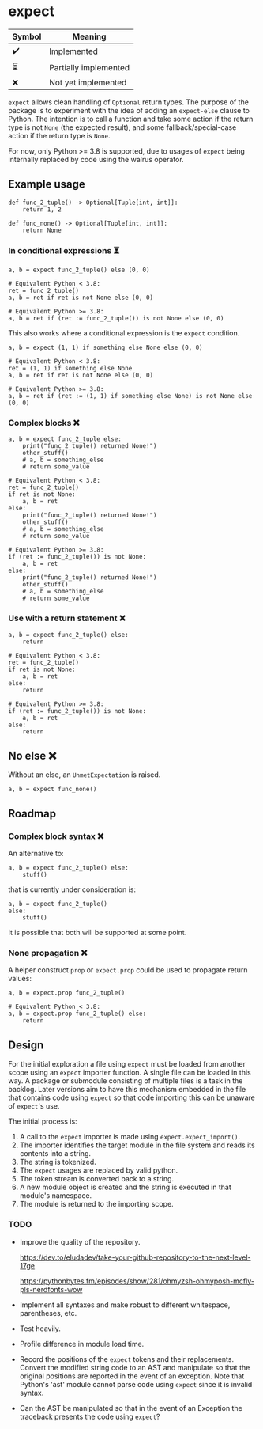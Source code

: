 # expect

| Symbol                   | Meaning               |
|--------------------------|-----------------------|
| :heavy_check_mark:       | Implemented           |
| :hourglass_flowing_sand: | Partially implemented |
| :x:                      | Not yet implemented   |

`expect` allows clean handling of `Optional` return types.
The purpose of the package is to experiment with the idea of adding an `expect-else`
clause to Python.
The intention is to call a function and take some action if the return type is not
`None` (the expected result), and some fallback/special-case action if the return type
is `None`.

For now, only Python >= 3.8 is supported, due to usages of `expect` being internally
replaced by code using the walrus operator.
## Example usage

    def func_2_tuple() -> Optional[Tuple[int, int]]:
	    return 1, 2

    def func_none() -> Optional[Tuple[int, int]]:
        return None

### In conditional expressions :hourglass_flowing_sand:<!--Partially implemented-->

    a, b = expect func_2_tuple() else (0, 0)

    # Equivalent Python < 3.8:
    ret = func_2_tuple()
    a, b = ret if ret is not None else (0, 0)

    # Equivalent Python >= 3.8:
    a, b = ret if (ret := func_2_tuple()) is not None else (0, 0)

This also works where a conditional expression is the `expect` condition.

    a, b = expect (1, 1) if something else None else (0, 0)

    # Equivalent Python < 3.8:
    ret = (1, 1) if something else None
    a, b = ret if ret is not None else (0, 0)

    # Equivalent Python >= 3.8:
    a, b = ret if (ret := (1, 1) if something else None) is not None else (0, 0)

### Complex blocks :x:<!--Not implemented-->

    a, b = expect func_2_tuple else:
        print("func_2_tuple() returned None!")
        other_stuff()
        # a, b = something_else
        # return some_value

    # Equivalent Python < 3.8:
    ret = func_2_tuple()
    if ret is not None:
        a, b = ret
    else:
        print("func_2_tuple() returned None!")
        other_stuff()
        # a, b = something_else
        # return some_value

    # Equivalent Python >= 3.8:
    if (ret := func_2_tuple()) is not None:
        a, b = ret
    else:
        print("func_2_tuple() returned None!")
        other_stuff()
        # a, b = something_else
        # return some_value


### Use with a return statement :x:<!--Not implemented-->

    a, b = expect func_2_tuple() else:
        return

    # Equivalent Python < 3.8:
    ret = func_2_tuple()
    if ret is not None:
        a, b = ret
    else:
        return

    # Equivalent Python >= 3.8:
    if (ret := func_2_tuple()) is not None:
        a, b = ret
    else:
        return

## No else :x:<!--Not implemented-->

Without an else, an `UnmetExpectation` is raised.

    a, b = expect func_none()

## Roadmap

### Complex block syntax :x:<!--Not implemented-->

An alternative to:

    a, b = expect func_2_tuple() else:
        stuff()

that is currently under consideration is:

    a, b = expect func_2_tuple()
    else:
        stuff()

It is possible that both will be supported at some point.

### None propagation :x:<!--Not implemented-->

A helper construct `prop` or `expect.prop` could be used to propagate return values:

    a, b = expect.prop func_2_tuple()

    # Equivalent Python < 3.8:
    a, b = expect.prop func_2_tuple() else:
        return


## Design

For the initial exploration a file using `expect` must be loaded from another scope
using an `expect` importer function.
A single file can be loaded in this way. A package or submodule consisting of multiple
files is a task in the backlog.
Later versions aim to have this mechanism embedded in the file that contains code using
`expect` so that code importing this can be unaware of `expect`'s use.

The initial process is:

1. A call to the `expect` importer is made using `expect.expect_import()`.
2. The importer identifies the target module in the file system and reads its contents
   into a string.
3. The string is tokenized.
4. The `expect` usages are replaced by valid python.
5. The token stream is converted back to a string.
6. A new module object is created and the string is executed in that module's namespace.
7. The module is returned to the importing scope.

### TODO

- Improve the quality of the repository.

  https://dev.to/eludadev/take-your-github-repository-to-the-next-level-17ge

  https://pythonbytes.fm/episodes/show/281/ohmyzsh-ohmyposh-mcfly-pls-nerdfonts-wow
- Implement all syntaxes and make robust to different whitespace, parentheses, etc.
- Test heavily.
- Profile difference in module load time.
- Record the positions of the `expect` tokens and their replacements.
  Convert the modified string code to an AST and manipulate so that the original
  positions are reported in the event of an exception. Note that Python's 'ast' module
  cannot parse code using `expect` since it is invalid syntax.
- Can the AST be manipulated so that in the event of an Exception the traceback presents
  the code using `expect`?
